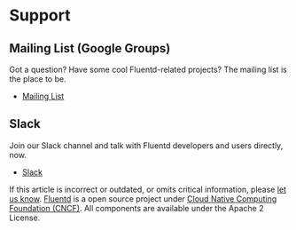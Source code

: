 # Support

## Mailing List \(Google Groups\)

Got a question? Have some cool Fluentd-related projects? The mailing list is the place to be.

* [Mailing List](https://groups.google.com/forum/#!forum/fluentd)

## Slack

Join our Slack channel and talk with Fluentd developers and users directly, now.

* [Slack](http://slack.fluentd.org/)

If this article is incorrect or outdated, or omits critical information, please [let us know](https://github.com/fluent/fluentd-docs-gitbook/issues?state=open). [Fluentd](http://www.fluentd.org/) is a open source project under [Cloud Native Computing Foundation \(CNCF\)](https://cncf.io/). All components are available under the Apache 2 License.

